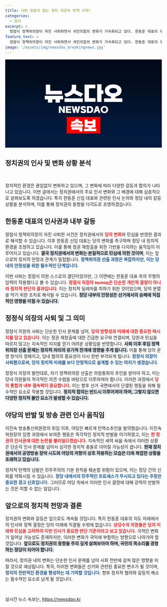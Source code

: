 ```yaml
---
title: 사퇴 정점식 없는 정치 이진숙 탄핵 시작!
categories:
  - 정치
excerpt: >
  정점식 정책위의장이 자진 사퇴하면서 국민의힘의 변화가 가속화되고 있다. 한동훈 대표의 우회적 압박이 먹혔다는 분석이 나오고, 후임 인사에 대한 관심이 집중되고 있다. 이진숙 방송통신위원장이 탄핵 위기에 놓인 가운데, 여야 간 극한 대립이 심화되고 있다.
feature_text: >
  정점식 정책위의장이 자진 사퇴하면서 국민의힘의 변화가 가속화되고 있다. 한동훈 대표의 우회적 압박이 먹혔다는 분석이 나오고, 후임 인사에 대한 관심이 집중되고 있다. 이진숙 방송통신위원장이 탄핵 위기에 놓인 가운데, 여야 간 극한 대립이 심화되고 있다.
image: '/assets/img/newsdao_breakingnews.jpg'
---
```


<p><img src="/assets/img/newsdao_breakingnews.jpg" alt="cryptoinkorea 속보" /></p>

<h2 data-ke-size="size26">정치권의 인사 및 변화 상황 분석</h2>

<p data-ke-size="size16">&nbsp;</p>

<p>정치적인 환경은 끊임없이 변화하고 있으며, 그 변화에 따라 다양한 갈등과 합의가 나타나고 있습니다. 이번 글에서는 정치권에서의 주요 인사 변화와 그 배경에 대해 심층적으로 살펴보도록 하겠습니다. 특히 한동훈 신임 대표와 관련된 인사 논의와 정당 내의 갈등 상황을 분석하며, 이를 통해 정치권의 동향을 다각도로 조명하겠습니다.</p>

<h2 data-ke-size="size26">한동훈 대표의 인사권과 내부 갈등</h2>

<p>정점식 정책위의장이 자진 사퇴한 사건은 정치권에서의 <b><span style="color: #ee2323;">당의 변화</span></b>와 민심을 반영한 결과로 해석할 수 있습니다. 이후 한동훈 신임 대표는 당의 변화를 촉구하며 정당 내 정치적 환경을 조정하고 있습니다. 이를 통해 정권 재창출을 위한 기반을 다지려는 움직임이 이루어지고 있습니다.  <b><span style="background-color: #21538527;">결국 정치권에서의 변화는 본질적으로 민심에 의한 것이며</span></b>, 이는 앞으로의 정치적 안정과 관계가 밀접합니다. <b><span style="color: #1a5490;">정책위의장 선출 과정은 복잡하지만, 이는 당내의 안정성을 위한 필수적인 단계입니다.</span></b></p>

<p>이번 사퇴는 정점식 의원 스스로의 결단이었지만, 그 이면에는 한동훈 대표 측의 무형의 압력이 작용했다고 볼 수 있습니다. <b><span style="color: #ee2323;">정점식 의장의 выход은 단순한 개인적 결정이 아니라 정치적 판단의 결과입니다.</span></b> 이는 정치적 딜레마를 피하기 위한 것이었으며, 당의 분열을 막기 위한 조치로 해석될 수 있습니다. <b><span style="background-color: #21538527;">정당 내부의 안정성은 선거에서의 승패에 직접적인 영향을 미칠 수 있습니다.</span></b></p>

<h2 data-ke-size="size26">정정식 의장의 사퇴 및 그 의미</h2>

<p>정점식 의원의 사퇴는 단순한 인사 문제를 넘어, <b><span style="color: #ee2323;">당의 방향성과 미래에 대한 중요한 메시지를 담고 있습니다.</span></b> 이는 정권 재창출에 대한 긴급한 요구와 연결되며, 당원과 민심을 따르지 않고는 지속적인 지지를 얻기 어려운 상황임을 반영합니다. <b><span style="background-color: #21538527;">사퇴 이후 후임 정책위의장 선출 문제는 정치적 처리의 유기적 전개에 영향을 주게 됩니다.</span></b> 이를 통해 당의 운영 방식이 정해지고, 당내 협의의 중요성이 다시 한번 부각되게 됩니다. <b><span style="color: #1a5490;">정정식 의장이 사퇴함으로써, 당의 정치적 미래를 보다 안정적으로 설계할 수 있는 여지가 생겼습니다.</span></b></p>

<p>정정식 의장의 발언대로, 차기 정책위의장 선출은 의원총회의 추인을 받아야 하고, 이는 당내 의원들의 적극적인 의견 수렴을 바탕으로 이루어져야 합니다. 이러한 과정에서 <b><span style="color: #ee2323;">당의 통합과 내부 결속력이 중요합니다.</span></b> 이는 향후 선거 국면에서의 단결된 행동을 위해 필수적인 요소로 작용할 것입니다. <b><span style="background-color: #21538527;">정치적 합의는 반드시 이루어져야 하며, 그렇지 않으면 다양한 정치적 불안 요소가 발생할 수 있습니다.</span></b></p>

<h2 data-ke-size="size26">야당의 반발 및 방송 관련 인사 움직임</h2>

<p>이진숙 방송통신위원장의 취임 이후, 야당은 빠르게 탄핵소추안을 발의했습니다. 이진숙 위원장의 임명 과정에서 보여준 행동은 즉각적인 정치적 반발을 야기하였고, 이는 <b><span style="color: #ee2323;">현 정권의 인사권에 대한 논란을 불러일으켰습니다.</span></b> 지속적인 세력 싸움 속에서 이러한 상황은 단순히 인사 문제를 넘어서 심각한 정치적 충돌로 이어질 가능성이 큽니다. <b><span style="background-color: #21538527;">현재 정치권에서의 공영방송 장악 시도와 야당의 저항이 상호 작용하는 모습은 더욱 복잡한 상황을 초래하고 있습니다.</span></b></p>

<p>정치적 탄핵의 남발은 민주주의의 기본 원칙을 훼손할 위험이 있으며, 이는 정당 간의 신뢰를 약화시킬 수 있습니다. <b><span style="color: #1a5490;">정당 내에서의 민주적인 프로세스가 무시되고 있다는 주장은 중요한 경고 신호입니다.</span></b> 그러므로 야당 측에서 이러한 인사 결정에 대해 강력히 반발하는 것은 피할 수 없는 일입니다.</p>

<h2 data-ke-size="size26">앞으로의 정치적 전망과 결론</h2>

<p>정치권의 변화와 갈등은 앞으로도 계속될 것입니다. 특히 한동훈 대표의 지도 아래에서의 인사와 정책 결정은 당의 미래에 직결될 수밖에 없습니다. <b><span style="color: #ee2323;">상당수의 의원들은 당의 미래와 민심을 고려하여 이번 인사가 중요한 판단 기준이라고 보고 있습니다.</span></b> 극적인 변화가 일어날 가능성도 존재하지만, 이러한 변화가 국익에 부합하는 방향으로 나아가야 할 것입니다. <b><span style="background-color: #21538527;">앞으로도 정치권의 동향을 주의 깊게 살펴보아야 하며, 국민의 목소리를 경청하는 정당이 되어야 합니다.</span></b></p>

<p>따라서, 정치권 내의 변화는 단순한 인사 문제를 넘어 사회 전반에 걸쳐 많은 영향을 미칠 것으로 예상됩니다. 특히, 이러한 변화들은 선거와 관련된 중요한 변수가 될 것이며, <b><span style="color: #1a5490;">정치의 전반적인 환경을 형성하는 데 기여할 것입니다.</span></b> 향후 정치적 협의와 갈등의 해소는 필수적인 요소로 남게 될 것입니다. </p>

<p data-ke-size="size16">&nbsp;</p>
실시간 뉴스 속보는, <a href="https://newsdao.kr" rel="dofollow">https://newsdao.kr</a>



